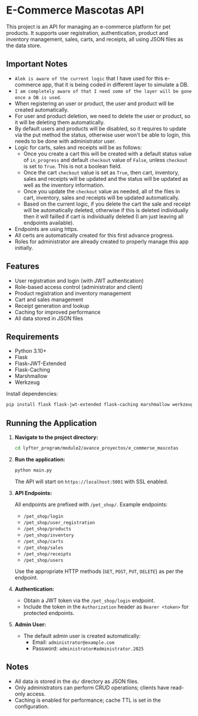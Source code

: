# E-Commerce Mascotas API

This project is an API for managing an e-commerce platform for pet products. It supports user registration, authentication, product and inventory management, sales, carts, and receipts, all using JSON files as the data store.

## Important Notes

- `Alek is aware of the current logic` that I have used for this e-commerce app, that it is being coded in different layer to simulate a DB.
- `I am completely aware of that I need some of the layer will be gone once a DB is used`.
- When registering an user or product, the user and product will be created automatically.
- For user and product deletion, we need to delete the user or product, so it will be deleting them automatically.
- By default users and products will be disabled, so it requires to update via the put method the status, otherwise user won't be able to login, this needs to be done with administrator user.
- Logic for carts, sales and receipts will be as follows:
    - Once you create a cart this will be created with a default status value of `in_progress` and default `checkout` value of `False`, unless `checkout` is set to `True`. This is not a boolean field.
    - Once the cart `checkout` value is set as `True`, then cart, inventory, sales and receipts will be updated and the status will be updated as well as the inventory information.
    - Once you update the `checkout` value as needed, all of the files in cart, inventory, sales and receipts will be updated automatically.
    - Based on the current logic, if you delete the cart the sale and receipt will be automatically deleted, otherwise if this is deleted individually then it will failled if cart is individually deleted (I am just leaving all endpoints available).
- Endpoints are using https.
- All certs are automatically created for this first advance progress.
- Roles for administrator are already created to properly manage this app initially.



## Features

- User registration and login (with JWT authentication)
- Role-based access control (administrator and client)
- Product registration and inventory management
- Cart and sales management
- Receipt generation and lookup
- Caching for improved performance
- All data stored in JSON files

## Requirements

- Python 3.10+
- Flask
- Flask-JWT-Extended
- Flask-Caching
- Marshmallow
- Werkzeug

Install dependencies:

```sh
pip install flask flask-jwt-extended flask-caching marshmallow werkzeug
```

## Running the Application

1. **Navigate to the project directory:**

    ```sh
    cd lyfter_program/module2/avance_proyectos/e_commerse_mascotas
    ```

2. **Run the application:**

    ```sh
    python main.py
    ```

    The API will start on `https://localhost:5001` with SSL enabled.

3. **API Endpoints:**

    All endpoints are prefixed with `/pet_shop/`. Example endpoints:

    - `/pet_shop/login`
    - `/pet_shop/user_registration`
    - `/pet_shop/products`
    - `/pet_shop/inventory`
    - `/pet_shop/carts`
    - `/pet_shop/sales`
    - `/pet_shop/receipts`
    - `/pet_shop/users`

    Use the appropriate HTTP methods (`GET`, `POST`, `PUT`, `DELETE`) as per the endpoint.

4. **Authentication:**

    - Obtain a JWT token via the `/pet_shop/login` endpoint.
    - Include the token in the `Authorization` header as `Bearer <token>` for protected endpoints.

5. **Admin User:**

    - The default admin user is created automatically:
        - Email: `administrator@example.com`
        - Password: `administrator#administrator.2025`

## Notes

- All data is stored in the `db/` directory as JSON files.
- Only administrators can perform CRUD operations; clients have read-only access.
- Caching is enabled for performance; cache TTL is set in the configuration.

